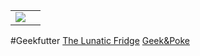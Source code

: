 
| | |
|---|---|
|<img style="text-align:center" src="http://scg.unibe.ch/download/Nitish/portrait.jpg" />|

#Geekfutter
[The Lunatic Fridge](https://the-lunatic-fridge.tumblr.com/)
[Geek&Poke](http://geek-and-poke.com/)
